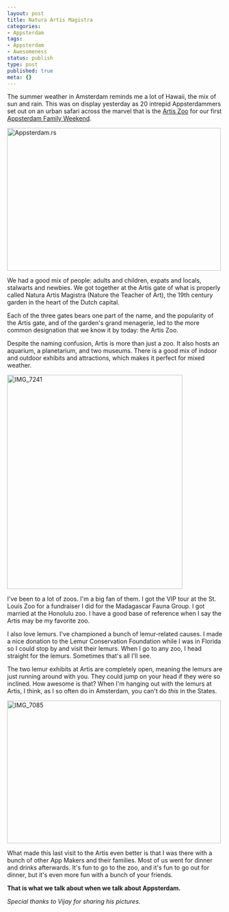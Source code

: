 ```yaml
---
layout: post
title: Natura Artis Magistra
categories:
- Appsterdam
tags:
- Appsterdam
- Awesomeness
status: publish
type: post
published: true
meta: {}
---
```

The summer weather in Amsterdam reminds me a lot of Hawaii, the mix of sun and rain. This was on display yesterday as 20 intrepid Appsterdammers set out on an urban safari across the marvel that is the <a href="http://www.artis.nl/en/artis-royal-zoo/">Artis Zoo</a> for our first <a href="http://mur.mu.rs/?p=239">Appsterdam Family Weekend</a>.

<a href="http://www.flickr.com/photos/vijaykiran/5967850506/" title="Appsterdam.rs by vijaykiran, on Flickr"><img src="http://farm7.static.flickr.com/6016/5967850506_0cc6246ac4.jpg" width="500" height="333" alt="Appsterdam.rs"></a>

We had a good mix of people: adults and children, expats and locals, stalwarts and newbies. We got together at the Artis gate of what is properly called Natura Artis Magistra (Nature the Teacher of Art), the 19th century garden in the heart of the Dutch capital. 

Each of the three gates bears one part of the name, and the popularity of the Artis gate, and of the garden's grand menagerie, led to the more common designation that we know it by today: the Artis Zoo.

Despite the naming confusion, Artis is more than just a zoo. It also hosts an aquarium, a planetarium, and two museums. There is a good mix of indoor and outdoor exhibits and attractions, which makes it perfect for mixed weather.

<a href="http://www.flickr.com/photos/vijaykiran/5967283129/" title="IMG_7241 by vijaykiran, on Flickr"><img src="http://farm7.static.flickr.com/6121/5967283129_7fe109dc96.jpg" width="410" height="500" alt="IMG_7241"></a>

I've been to a lot of zoos. I'm a big fan of them. I got the VIP tour at the St. Louis Zoo for a fundraiser I did for the Madagascar Fauna Group. I got married at the Honolulu zoo. I have a good base of reference when I say the Artis may be my favorite zoo.

I also love lemurs. I've championed a bunch of lemur-related causes. I made a nice donation to the Lemur Conservation Foundation while I was in Florida so I could stop by and visit their lemurs. When I go to any zoo, I head straight for the lemurs. Sometimes that's all I'll see.

The two lemur exhibits at Artis are completely open, meaning the lemurs are just running around with you. They could jump on your head if they were so inclined. How awesome is that? When I'm hanging out with the lemurs at Artis, I think, as I so often do in Amsterdam, you can't do <em>this</em> in the States.

<a href="http://www.flickr.com/photos/vijaykiran/5967846104/" title="IMG_7085 by vijaykiran, on Flickr"><img src="http://farm7.static.flickr.com/6003/5967846104_64577770d8.jpg" width="500" height="333" alt="IMG_7085"></a>

What made this last visit to the Artis even better is that I was there with a bunch of other App Makers and their families. Most of us went for dinner and drinks afterwards. It's fun to go to the zoo, and it's fun to go out for dinner, but it's even more fun with a bunch of your friends.

<strong>That is what we talk about when we talk about Appsterdam.</strong>

<em>Special thanks to Vijay for sharing his pictures.</em>
